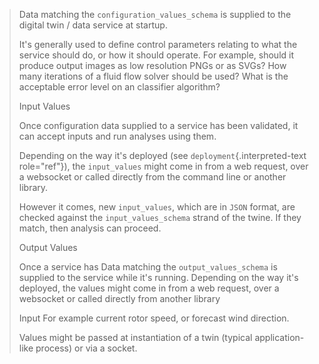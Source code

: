 > Data matching the `configuration_values_schema` is supplied to the
> digital twin / data service at startup.
>
> It\'s generally used to define control parameters relating to what the
> service should do, or how it should operate. For example, should it
> produce output images as low resolution PNGs or as SVGs? How many
> iterations of a fluid flow solver should be used? What is the
> acceptable error level on an classifier algorithm?
>
> Input Values
>
> Once configuration data supplied to a service has been validated, it
> can accept inputs and run analyses using them.
>
> Depending on the way it\'s deployed (see
> `deployment`{.interpreted-text role="ref"}), the `input_values` might
> come in from a web request, over a websocket or called directly from
> the command line or another library.
>
> However it comes, new `input_values`, which are in `JSON` format, are
> checked against the `input_values_schema` strand of the twine. If they
> match, then analysis can proceed.
>
> Output Values
>
> Once a service has Data matching the `output_values_schema` is
> supplied to the service while it\'s running. Depending on the way
> it\'s deployed, the values might come in from a web request, over a
> websocket or called directly from another library
>
> Input For example current rotor speed, or forecast wind direction.
>
> Values might be passed at instantiation of a twin (typical
> application-like process) or via a socket.
